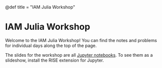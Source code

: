 @def title = "IAM Julia Workshop"

# IAM Julia Workshop

Welcome to the IAM Julia Workshop! You can find the notes and problems for individual days along the top of the page.

The slides for the workshop are all [Jupyter notebooks](https://jupyter.org/). To see them as a slideshow, install the RISE extension for Jupyter.
